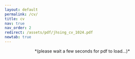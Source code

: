 ```yaml
---
layout: default
permalink: /cv/
title: cv
nav: true
nav_order: 2
redirect: /assets/pdf/jhsing_cv_1024.pdf
newtab: true
---
```


<div style="text-align: center;">
*(please wait a few seconds for pdf to load...)*
</div>